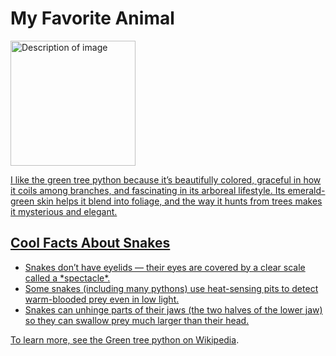 <!DOCTYPE html>
<html lang="en">
<head>
  <meta charset="UTF-8" />
  <meta name="viewport" content="width=device-width, initial-scale=1.0" />
  <title>My Favorite Animal</title>
</head>
<body>
  <h1>My Favorite Animal</h1>
<a href="https://example.com">
  <img src="https://gettyimages-93103160.jpg" alt="Description of image" width="200">

  <p>
    I like the green tree python because it’s beautifully colored, graceful in how it coils among branches, and fascinating in its arboreal lifestyle.  
    Its emerald-green skin helps it blend into foliage, and the way it hunts from trees makes it mysterious and elegant.
  </p>

  <h2>Cool Facts About Snakes</h2>
  <ul>
    <li>Snakes don’t have eyelids — their eyes are covered by a clear scale called a *spectacle*.</li>
    <li>Some snakes (including many pythons) use heat-sensing pits to detect warm-blooded prey even in low light.</li>
    <li>Snakes can unhinge parts of their jaws (the two halves of the lower jaw) so they can swallow prey much larger than their head.</li>
  </ul>

  <p>
    To learn more, see the <a href="https://en.wikipedia.org/wiki/Green_tree_python" target="_blank">Green tree python on Wikipedia</a>.  
  </p>
</body>
</html>
